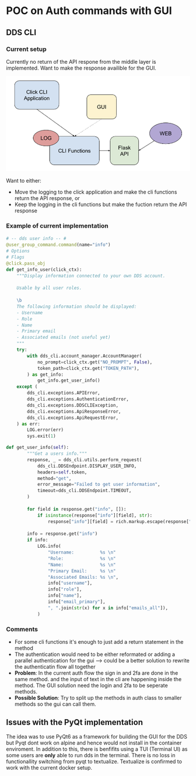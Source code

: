 # POC on Auth commands with GUI

## DDS CLI 

### Current setup
Currently no return of the API respone from the middle layer is implemented. Want to make the response availible for the GUI. 

![Image](./DDS_current_implementation.jpeg)

Want to either:
- Move the logging to the click application and make the cli functions return the API response, or
- Keep the logging in the cli functions but make the fuction return the API response

### Example of current implementation

```python
# -- dds user info -- #
@user_group_command.command(name="info")
# Options
# Flags
@click.pass_obj
def get_info_user(click_ctx):
    """Display information connected to your own DDS account.

    Usable by all user roles.

    \b
    The following information should be displayed:
    - Username
    - Role
    - Name
    - Primary email
    - Associated emails (not useful yet)
    """
    try:
        with dds_cli.account_manager.AccountManager(
            no_prompt=click_ctx.get("NO_PROMPT", False),
            token_path=click_ctx.get("TOKEN_PATH"),
        ) as get_info:
            get_info.get_user_info()
    except (
        dds_cli.exceptions.APIError,
        dds_cli.exceptions.AuthenticationError,
        dds_cli.exceptions.DDSCLIException,
        dds_cli.exceptions.ApiResponseError,
        dds_cli.exceptions.ApiRequestError,
    ) as err:
        LOG.error(err)
        sys.exit(1)
```

```python
def get_user_info(self):
        """Get a users info."""
        response, _ = dds_cli.utils.perform_request(
            dds_cli.DDSEndpoint.DISPLAY_USER_INFO,
            headers=self.token,
            method="get",
            error_message="Failed to get user information",
            timeout=dds_cli.DDSEndpoint.TIMEOUT,
        )

        for field in response.get("info", []):
            if isinstance(response["info"][field], str):
                response["info"][field] = rich.markup.escape(response["info"][field])

        info = response.get("info")
        if info:
            LOG.info(
                "Username:          %s \n"
                "Role:              %s \n"
                "Name:              %s \n"
                "Primary Email:     %s \n"
                "Associated Emails: %s \n",
                info["username"],
                info["role"],
                info["name"],
                info["email_primary"],
                ", ".join(str(x) for x in info["emails_all"]),
            )
```

### Comments 

- For some cli functions it's enough to just add a return statement in the method
- The authentication would need to be either reformated or adding a parallel authentication for the gui --> could be a better solution to rewrite the authenticatin flow all together 
- **Problem**: In the current auth flow the sign in and 2fa are done in the same method. and the input of text in the cli are happening inside the method. The GUI solution need the login and 2fa to be seperate methods.
- **Possible Solution**: Try to split up the methods in auth class to smaller methods so the gui can call them.


## Issues with the PyQt implementation 

The idea was to use PyQt6 as a framework for building the GUI for the DDS but Pyqt dont work on alpine and hence would not install in the container enviroment. In addition to this, there is benfifits using a TUI (Terminal UI) as some users are **only** able to run dds in the terminal. There is no loss in functionallity switching from pyqt to textualize. Textualize is confirmed to work with the current docker setup. 